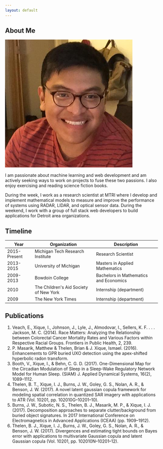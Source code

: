 ```yaml
---
layout: default
---
```


## About Me

<img class="profile-picture" src="profile_pic.jpeg">

I am passionate about machine learning and web development and am actively seeking ways to work on projects to
fuse these two passions. I also enjoy exercising and reading science fiction books.

During the week, I work as a research scientist at MTRI where I develop and implement mathematical models to measure and improve the performance of systems using RADAR, LIDAR, and optical sensor data. During the weekend, I work with a group of full stack web developers to build applications for Detroit area organizations.

## Timeline

Year | Organization | Description
-----|-------|--------
2015-Present | Michigan Tech Research Institute | Research Scientist
2013-2015 | University of Michigan | Masters in Applied Mathematics
2009-2013 | Bowdoin College | Bachelors in Mathematics and Economics
2010 | The Children's Aid Society of New York| Internship (department)
2009 | The New York Times | Internship (department)

## Publications

1. Veach, E., Xique, I., Johnson, J., Lyle, J., Almodovar, I., Sellers, K. F. . . . Jackson, M. C. (2014). Race Matters: Analyzing the Relationship between Colorectal Cancer Mortality Rates and Various Factors within Respective Racial Groups. Frontiers in Public Health, 2, 239.
2. P. Masarik, Matthew & Thelen, Brian & J. Xique, Ismael. (2016). Enhancements to GPR buried UXO detection using the apex-shifted hyperbolic radon transform.
3. Booth, V., Xique, I., & Behn, C. G. D. (2017). One-Dimensional Map for the Circadian Modulation of Sleep in a Sleep-Wake Regulatory Network Model for Human Sleep. {SIAM} J. Applied Dynamical Systems, 16(2), 1089–1112.
4. Thelen, B. T., Xique, I. J., Burns, J. W., Goley, G. S., Nolan, A. R., & Benson, J. W. (2017). A novel latent gaussian copula framework for modeling spatial correlation in quantized SAR imagery with applications to ATR (Vol. 10201, pp. 102010G–10201–10).
5. Burns, J. W., Subotic, N. S., Thelen, B. J., Masarik, M. P., & Xique, I. J. (2017). Decomposition approaches to separate clutter/background from buried object signatures. In 2017 International Conference on Electromagnetics in Advanced Applications (ICEAA) (pp. 1909–1912).
6. Thelen, B. J., Xique, I. J., Burns, J. W., Goley, G. S., Nolan, A. R., & Benson, J. W. (2017). Divergences and estimating tight bounds on Bayes error with applications to multivariate Gaussian copula and latent Gaussian copula (Vol. 10201, pp. 102010N–10201–12).
